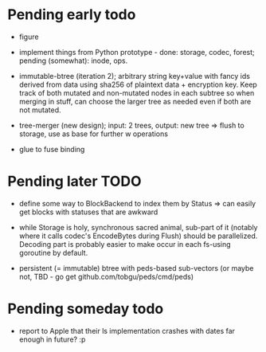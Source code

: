 # Pending early todo #

* figure 

* implement things from Python prototype - done: storage, codec, forest;
  pending (somewhat): inode, ops.

* immutable-btree (iteration 2); arbitrary string key+value with fancy ids
  derived from data using sha256 of plaintext data + encryption key. Keep
  track of both mutated and non-mutated nodes in each subtree so when
  merging in stuff, can choose the larger tree as needed even if both are
  not mutated.

* tree-merger (new design); input: 2 trees, output: new tree => flush to
  storage, use as base for further w operations

* glue to fuse binding

# Pending later TODO #

* define some way to BlockBackend to index them by Status => can easily get
  blocks with statuses that are awkward

* while Storage is holy, synchronous sacred animal, sub-part of it (notably
  where it calls codec's EncodeBytes during Flush) should be
  parallelized. Decoding part is probably easier to make occur in each
  fs-using goroutine by default.

* persistent (= immutable) btree with peds-based sub-vectors (or maybe not,
  TBD - go get github.com/tobgu/peds/cmd/peds)

# Pending someday todo #

* report to Apple that their ls implementation crashes with dates far
  enough in future? :p
